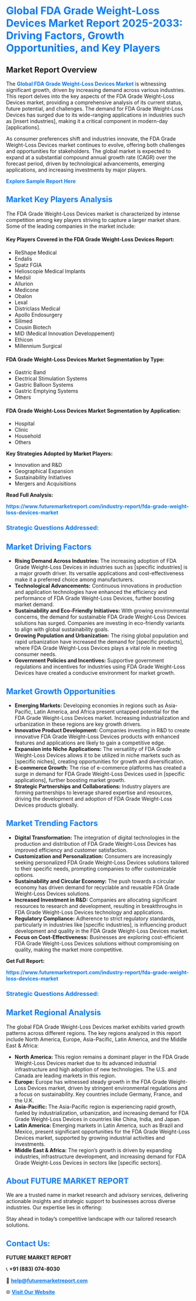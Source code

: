 <h1 style="color: #007BFF;">Global FDA Grade Weight-Loss Devices Market Report 2025-2033: Driving Factors, Growth Opportunities, and Key Players</h1>

<section id="overview">
<h2>Market Report Overview</h2>
<p>The <a href="https://www.futuremarketreport.com/industry-report/fda-grade-weight-loss-devices-market" style="color: #007BFF; text-decoration: none;"><strong>Global FDA Grade Weight-Loss Devices Market</strong></a> is witnessing significant growth, driven by increasing demand across various industries. This report delves into the key aspects of the FDA Grade Weight-Loss Devices market, providing a comprehensive analysis of its current status, future potential, and challenges. The demand for FDA Grade Weight-Loss Devices has surged due to its wide-ranging applications in industries such as [insert industries], making it a critical component in modern-day [applications].</p>
<p>As consumer preferences shift and industries innovate, the FDA Grade Weight-Loss Devices market continues to evolve, offering both challenges and opportunities for stakeholders. The global market is expected to expand at a substantial compound annual growth rate (CAGR) over the forecast period, driven by technological advancements, emerging applications, and increasing investments by major players.</p>
</section>

<section id="overview">
<p><a href="https://www.futuremarketreport.com/request-sample/reportId=79298" style="color: #007BFF; text-decoration: none;"><strong>Explore Sample Report Here</strong></a></p>
</section>

<section id="key-players">
<h2 style="color: #007BFF;">Market Key Players Analysis</h2>
<p>The FDA Grade Weight-Loss Devices market is characterized by intense competition among key players striving to capture a larger market share. Some of the leading companies in the market include:</p>
<h4>Key Players Covered in the FDA Grade Weight-Loss Devices Report:</h4>
<ul><li>ReShape Medical</li><li>Endalis</li><li>Spatz FGIA</li><li>Helioscopie Medical Implants</li><li>Medsil</li><li>Allurion</li><li>Medicone</li><li>Obalon</li><li>Lexal</li><li>Districlass Medical</li><li>Apollo Endosurgery</li><li>Silimed</li><li>Cousin Biotech</li><li>MID (Medical Innovation Developpement)</li><li>Ethicon</li><li>Millennium Surgical</li></ul>
<h4>FDA Grade Weight-Loss Devices Market Segmentation by Type:</h4>
<ul><li>Gastric Band</li><li>Electrical Stimulation Systems</li><li>Gastric Balloon Systems</li><li>Gastric Emptying Systems</li><li>Others</li></ul>

<h4>FDA Grade Weight-Loss Devices Market Segmentation by Application:</h4>
<ul><li>Hospital</li><li>Clinic</li><li>Household</li><li>Others</li></ul>
<p><strong>Key Strategies Adopted by Market Players:</strong></p>
<ul>
<li>Innovation and R&D</li>
<li>Geographical Expansion</li>
<li>Sustainability Initiatives</li>
<li>Mergers and Acquisitions</li>
</ul>
</section>

<section>
<p><strong>Read Full Analysis: </strong></p><a href="https://www.futuremarketreport.com/industry-report/fda-grade-weight-loss-devices-market" style="color: #007BFF; text-decoration: none;"><strong>https://www.futuremarketreport.com/industry-report/fda-grade-weight-loss-devices-market</strong></a>
<h3 style="color: #007BFF;">Strategic Questions Addressed:</h3>
</section>

<section id="driving-factors">
<h2 style="color: #007BFF;">Market Driving Factors</h2>
<ul>
<li><strong>Rising Demand Across Industries:</strong> The increasing adoption of FDA Grade Weight-Loss Devices in industries such as [specific industries] is a major growth driver. Its versatile applications and cost-effectiveness make it a preferred choice among manufacturers.</li>
<li><strong>Technological Advancements:</strong> Continuous innovations in production and application technologies have enhanced the efficiency and performance of FDA Grade Weight-Loss Devices, further boosting market demand.</li>
<li><strong>Sustainability and Eco-Friendly Initiatives:</strong> With growing environmental concerns, the demand for sustainable FDA Grade Weight-Loss Devices solutions has surged. Companies are investing in eco-friendly variants to align with global sustainability goals.</li>
<li><strong>Growing Population and Urbanization:</strong> The rising global population and rapid urbanization have increased the demand for [specific products], where FDA Grade Weight-Loss Devices plays a vital role in meeting consumer needs.</li>
<li><strong>Government Policies and Incentives:</strong> Supportive government regulations and incentives for industries using FDA Grade Weight-Loss Devices have created a conducive environment for market growth.</li>
</ul>
</section>

<section id="growth-opportunities">
<h2 style="color: #007BFF;">Market Growth Opportunities</h2>
<ul>
<li><strong>Emerging Markets:</strong> Developing economies in regions such as Asia-Pacific, Latin America, and Africa present untapped potential for the FDA Grade Weight-Loss Devices market. Increasing industrialization and urbanization in these regions are key growth drivers.</li>
<li><strong>Innovative Product Development:</strong> Companies investing in R&D to create innovative FDA Grade Weight-Loss Devices products with enhanced features and applications are likely to gain a competitive edge.</li>
<li><strong>Expansion into Niche Applications:</strong> The versatility of FDA Grade Weight-Loss Devices allows it to be utilized in niche markets such as [specific niches], creating opportunities for growth and diversification.</li>
<li><strong>E-commerce Growth:</strong> The rise of e-commerce platforms has created a surge in demand for FDA Grade Weight-Loss Devices used in [specific applications], further boosting market growth.</li>
<li><strong>Strategic Partnerships and Collaborations:</strong> Industry players are forming partnerships to leverage shared expertise and resources, driving the development and adoption of FDA Grade Weight-Loss Devices products globally.</li>
</ul>
</section>

<section id="trending-factors">
<h2 style="color: #007BFF;">Market Trending Factors</h2>
<ul>
<li><strong>Digital Transformation:</strong> The integration of digital technologies in the production and distribution of FDA Grade Weight-Loss Devices has improved efficiency and customer satisfaction.</li>
<li><strong>Customization and Personalization:</strong> Consumers are increasingly seeking personalized FDA Grade Weight-Loss Devices solutions tailored to their specific needs, prompting companies to offer customizable options.</li>
<li><strong>Sustainability and Circular Economy:</strong> The push towards a circular economy has driven demand for recyclable and reusable FDA Grade Weight-Loss Devices solutions.</li>
<li><strong>Increased Investment in R&D:</strong> Companies are allocating significant resources to research and development, resulting in breakthroughs in FDA Grade Weight-Loss Devices technology and applications.</li>
<li><strong>Regulatory Compliance:</strong> Adherence to strict regulatory standards, particularly in industries like [specific industries], is influencing product development and quality in the FDA Grade Weight-Loss Devices market.</li>
<li><strong>Focus on Cost-Effectiveness:</strong> Businesses are exploring cost-efficient FDA Grade Weight-Loss Devices solutions without compromising on quality, making the market more competitive.</li>
</ul>
</section>

<section>
<p><strong>Get Full Report: </strong></p><a href="https://www.futuremarketreport.com/industry-report/fda-grade-weight-loss-devices-market" style="color: #007BFF; text-decoration: none;"><strong>https://www.futuremarketreport.com/industry-report/fda-grade-weight-loss-devices-market</strong></a>
<h3 style="color: #007BFF;">Strategic Questions Addressed:</h3>
</section>


<section id="regional-analysis">
<h2 style="color: #007BFF;">Market Regional Analysis</h2>
<p>The global FDA Grade Weight-Loss Devices market exhibits varied growth patterns across different regions. The key regions analyzed in this report include North America, Europe, Asia-Pacific, Latin America, and the Middle East & Africa:</p>
<ul>
<li><strong>North America:</strong> This region remains a dominant player in the FDA Grade Weight-Loss Devices market due to its advanced industrial infrastructure and high adoption of new technologies. The U.S. and Canada are leading markets in this region.</li>
<li><strong>Europe:</strong> Europe has witnessed steady growth in the FDA Grade Weight-Loss Devices market, driven by stringent environmental regulations and a focus on sustainability. Key countries include Germany, France, and the U.K.</li>
<li><strong>Asia-Pacific:</strong> The Asia-Pacific region is experiencing rapid growth, fueled by industrialization, urbanization, and increasing demand for FDA Grade Weight-Loss Devices in countries like China, India, and Japan.</li>
<li><strong>Latin America:</strong> Emerging markets in Latin America, such as Brazil and Mexico, present significant opportunities for the FDA Grade Weight-Loss Devices market, supported by growing industrial activities and investments.</li>
<li><strong>Middle East & Africa:</strong> The region’s growth is driven by expanding industries, infrastructure development, and increasing demand for FDA Grade Weight-Loss Devices in sectors like [specific sectors].</li>
</ul>
</section>

<footer>
<h2 style="color: #007BFF;">About FUTURE MARKET REPORT</h2>
<p>We are a trusted name in market research and advisory services, delivering actionable insights and strategic support to businesses across diverse industries. Our expertise lies in offering:</p>

<p>Stay ahead in today’s competitive landscape with our tailored research solutions.</p>

<h2 style="color: #007BFF;">Contact Us:</h2>
<p><strong>FUTURE MARKET REPORT</strong></p>
<p>📞 <strong>+91 (883) 074-8030</strong></p>
<p>📧 <strong><a href="mailto:help@futuremarketreport.com" style="color: #007BFF;">help@futuremarketreport.com</a></strong></p>
<p>🌐 <strong><a href="https://www.futuremarketreport.com/" style="color: #007BFF;">Visit Our Website</a></strong></p>
</footer>